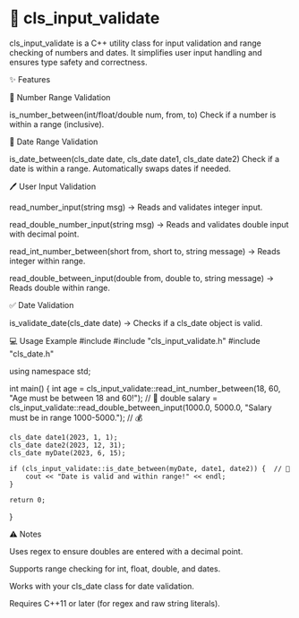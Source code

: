 # 📝 cls_input_validate

cls_input_validate is a C++ utility class for input validation and range checking of numbers and dates. It simplifies user input handling and ensures type safety and correctness.

✨ Features

🔢 Number Range Validation

is_number_between(int/float/double num, from, to)
Check if a number is within a range (inclusive).

📅 Date Range Validation

is_date_between(cls_date date, cls_date date1, cls_date date2)
Check if a date is within a range. Automatically swaps dates if needed.

🖊 User Input Validation

read_number_input(string msg) → Reads and validates integer input.

read_double_number_input(string msg) → Reads and validates double input with decimal point.

read_int_number_between(short from, short to, string message) → Reads integer within range.

read_double_between_input(double from, double to, string message) → Reads double within range.

✅ Date Validation

is_validate_date(cls_date date) → Checks if a cls_date object is valid.

💻 Usage Example
#include <iostream>
#include "cls_input_validate.h"
#include "cls_date.h"

using namespace std;

int main() {
    int age = cls_input_validate::read_int_number_between(18, 60, "Age must be between 18 and 60!");  // 🔢
    double salary = cls_input_validate::read_double_between_input(1000.0, 5000.0, "Salary must be in range 1000-5000.");  // 💰

    cls_date date1(2023, 1, 1);
    cls_date date2(2023, 12, 31);
    cls_date myDate(2023, 6, 15);

    if (cls_input_validate::is_date_between(myDate, date1, date2)) {  // 📅
        cout << "Date is valid and within range!" << endl;
    }

    return 0;
}

⚠️ Notes

Uses regex to ensure doubles are entered with a decimal point.

Supports range checking for int, float, double, and dates.

Works with your cls_date class for date validation.

Requires C++11 or later (for regex and raw string literals).
